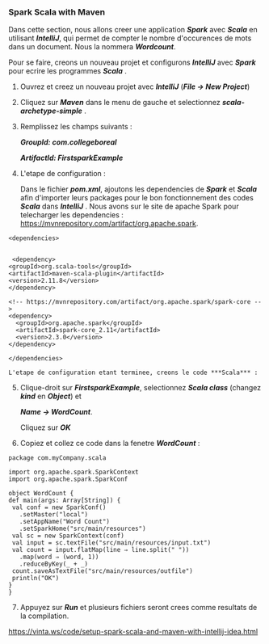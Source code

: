 ### Spark Scala with Maven ###

Dans cette section, nous allons creer une application ***Spark*** avec ***Scala*** en utilisant ***IntelliJ***, qui permet 
de compter le nombre d'occurences de mots dans un document. Nous la nommera ***Wordcount***.

Pour se faire, creons un nouveau projet et configurons ***IntelliJ*** avec ***Spark*** pour ecrire les programmes ***Scala*** . 

1) Ouvrez et creez un nouveau projet avec ***IntelliJ*** (***File -> New Project***)

2) Cliquez sur ***Maven*** dans le menu de gauche et selectionnez ***scala-archetype-simple*** .

3) Remplissez les champs suivants : 

   ***GroupId: com.collegeboreal***
   
   ***ArtifactId: FirstsparkExample***
 
4) L'etape de configuration : 

   Dans le fichier ***pom.xml***, ajoutons les dependencies de ***Spark*** et ***Scala*** afin d'importer leurs packages pour le bon 
   fonctionnement des codes ***Scala*** dans ***IntelliJ*** . Nous avons sur le site de apache Spark pour telecharger les dependencies :
   https://mvnrepository.com/artifact/org.apache.spark.
   
  ```
  <dependencies>

  
   <dependency>
  <groupId>org.scala-tools</groupId>
  <artifactId>maven-scala-plugin</artifactId>
  <version>2.11.8</version>
</dependency>

<!-- https://mvnrepository.com/artifact/org.apache.spark/spark-core -->
<dependency>
    <groupId>org.apache.spark</groupId>
    <artifactId>spark-core_2.11</artifactId>
    <version>2.3.0</version>
</dependency>

</dependencies>

  ```
   
    L'etape de configuration etant terminee, creons le code ***Scala*** :
 
5)  Clique-droit sur ***FirstsparkExample***, selectionnez ***Scala class*** (changez ***kind*** en ***Object***) et   
    
    ***Name ->   WordCount***. 

    Cliquez sur ***OK*** 

6)  Copiez et collez ce code dans la fenetre ***WordCount*** : 

   ```
   package com.myCompany.scala
   
   import org.apache.spark.SparkContext
   import org.apache.spark.SparkConf
   
   object WordCount {
  def main(args: Array[String]) {
    val conf = new SparkConf()
      .setMaster("local")
      .setAppName("Word Count")
      .setSparkHome("src/main/resources")
    val sc = new SparkContext(conf)
    val input = sc.textFile("src/main/resources/input.txt")
    val count = input.flatMap(line ⇒ line.split(" "))
      .map(word ⇒ (word, 1))
      .reduceByKey(_ + _)
    count.saveAsTextFile("src/main/resources/outfile")
    println("OK")
  }
}
   
   ```
7) Appuyez sur ***Run*** et plusieurs fichiers seront crees comme resultats de la compilation.

https://vinta.ws/code/setup-spark-scala-and-maven-with-intellij-idea.html









   
